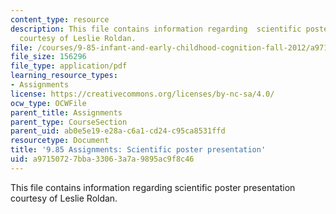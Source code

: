 ```yaml
---
content_type: resource
description: This file contains information regarding  scientific poster presentation
  courtesy of Leslie Roldan.
file: /courses/9-85-infant-and-early-childhood-cognition-fall-2012/a97150727bba33063a7a9895ac9f8c46_MIT9_85F12_Posters.pdf
file_size: 156296
file_type: application/pdf
learning_resource_types:
- Assignments
license: https://creativecommons.org/licenses/by-nc-sa/4.0/
ocw_type: OCWFile
parent_title: Assignments
parent_type: CourseSection
parent_uid: ab0e5e19-e28a-c6a1-cd24-c95ca8531ffd
resourcetype: Document
title: '9.85 Assignments: Scientific poster presentation'
uid: a9715072-7bba-3306-3a7a-9895ac9f8c46
---
```

This file contains information regarding  scientific poster presentation courtesy of Leslie Roldan.